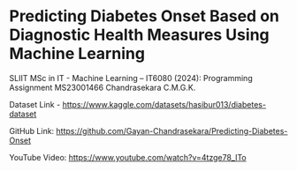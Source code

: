 # Predicting Diabetes Onset Based on Diagnostic Health Measures Using Machine Learning
SLIIT MSc in IT - Machine Learning – IT6080 (2024): Programming Assignment
MS23001466 Chandrasekara C.M.G.K. 

Dataset Link - https://www.kaggle.com/datasets/hasibur013/diabetes-dataset

GitHub Link: https://github.com/Gayan-Chandrasekara/Predicting-Diabetes-Onset

YouTube Video: https://www.youtube.com/watch?v=4tzge78_ITo
